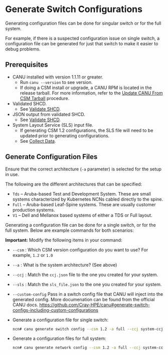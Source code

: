 # Generate Switch Configurations

Generating configuration files can be done for singular switch or for the full system.

For example, if there is a suspected configuration issue on single switch, a configuration file can be generated for just that switch to make it easier to debug problems.

## Prerequisites

* CANU installed with version 1.1.11 or greater.
  * Run `canu --version` to see version.
  * If doing a CSM install or upgrade, a CANU RPM is located in the release tarball. For more information, refer to the [Update CANU From CSM Tarball](canu/update_canu_from_csm_tarball.md) procedure.
* Validated SHCD.
  * See [Validate SHCD](validate_shcd.md).
* JSON output from validated SHCD.
  * See [Validate SHCD](validate_shcd.md).
* System Layout Service (SLS) input file.
  * If generating CSM 1.2 configurations, the SLS file will need to be updated prior to generating configurations.
  * See [Collect Data](collect_data.md).

## Generate Configuration Files

Ensure that the correct architecture (`-a` parameter) is selected for the setup in use.

The following are the different architectures that can be specified:

* `Tds` – Aruba-based Test and Development System. These are small systems characterized by Kubernetes NCNs cabled directly to the spine.
* `Full` – Aruba-based Leaf-Spine systems. These are usually customer production systems.
* `V1` – Dell and Mellanox based systems of either a TDS or Full layout.

Generating a configuration file can be done for a single switch, or for the full system. Below are example commands for both scenarios:

**Important:** Modify the following items in your command:

* `--csm` : Which CSM version configuration do you want to use? For example, `1.2` or `1.0`
* `--a`   : What is the system architecture? (See above)
* `--ccj` : Match the `ccj.json` file to the one you created for your system.
* `--sls` : Match the `sls_file.json` to the one you created for your system.
* `--custom-config` Pass in a switch config file that CANU will inject into the generated config.  More documenation can be found from the official CANU docs. https://github.com/Cray-HPE/canu#generate-switch-configs-including-custom-configurations

* Generate a configuration file for single switch:

    ```bash
    ncn# canu generate switch config --csm 1.2 -a full --ccj system-ccj.json  --sls-file sls_file.json --name sw-spine-001
    ```

* Generate a configuration files for full system:

    ```bash
    ncn# canu generate network config --csm 1.2 -a full --ccj system-ccj.json  --sls-file sls_file.json --folder generated
    ```
